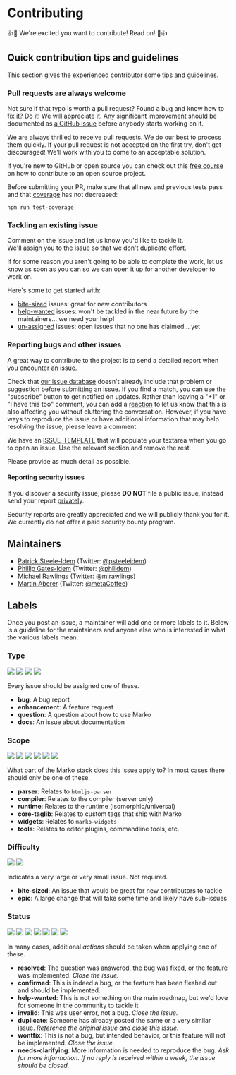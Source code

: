 # Contributing

:+1::tada: We're excited you want to contribute! Read on! :tada::+1:

## Quick contribution tips and guidelines

This section gives the experienced contributor some tips and guidelines.

### Pull requests are always welcome

Not sure if that typo is worth a pull request? Found a bug and know how to fix
it? Do it! We will appreciate it. Any significant improvement should be
documented as [a GitHub issue](https://github.com/marko-js/marko/issues) before
anybody starts working on it.

We are always thrilled to receive pull requests. We do our best to process them
quickly. If your pull request is not accepted on the first try,
don't get discouraged! We'll work with you to come to an acceptable solution.

If you're new to GitHub or open source you can check out this 
[free course](https://egghead.io/courses/how-to-contribute-to-an-open-source-project-on-github) 
on how to contribute to an open source project.

Before submitting your PR, make sure that all new and previous tests pass and that [coverage](https://coveralls.io/github/marko-js/marko?branch=master) has not decreased:
```
npm run test-coverage
```

### Tackling an existing issue

Comment on the issue and let us know you'd like to tackle it.   
We'll assign you to the issue so that we don't duplicate effort.  

If for some reason you aren't going to be able to complete the work, 
let us know as soon as you can so we can open it up for another 
developer to work on.

Here's some to get started with:

- [bite-sized](https://github.com/marko-js/marko/issues?utf8=%E2%9C%93&q=is%3Aissue%20is%3Aopen%20label%3Adifficulty%3Abite-sized%20no%3Aassignee) issues: great for new contributors
- [help-wanted](https://github.com/marko-js/marko/issues?utf8=%E2%9C%93&q=is%3Aissue%20is%3Aopen%20label%3Astatus%3Ahelp-wanted%20no%3Aassignee) issues: won't be tackled in the near future by the maintainers... we need your help!
- [un-assigned](https://github.com/marko-js/marko/issues?utf8=%E2%9C%93&q=is%3Aissue%20is%3Aopen%20no%3Aassignee%20) issues: open issues that no one has claimed... yet

### Reporting bugs and other issues

A great way to contribute to the project is to send a detailed report when you
encounter an issue.

Check that [our issue database](https://github.com/marko-js/marko/issues)
doesn't already include that problem or suggestion before submitting an issue.
If you find a match, you can use the "subscribe" button to get notified on
updates. Rather than leaving a "+1" or "I have this too" comment, you can add a 
[reaction](https://github.com/blog/2119-add-reactions-to-pull-requests-issues-and-comments) 
to let us know that this is also affecting you without cluttering the conversation. 
However, if you have ways to reproduce the issue or have additional information that may help
resolving the issue, please leave a comment.

We have an [ISSUE_TEMPLATE](ISSUE_TEMPLATE.md) that will populate your textarea 
when you go to open an issue.  Use the relevant section and remove the rest. 

Please provide as much detail as possible.

#### Reporting security issues

If you discover a security issue, please **DO NOT** file a public issue, 
instead send your report [privately](https://gitter.im/patrick-steele-idem).

Security reports are greatly appreciated and we will publicly thank you for it.
We currently do not offer a paid security bounty program.

## Maintainers

* [Patrick Steele-Idem](https://github.com/patrick-steele-idem) (Twitter: [@psteeleidem](http://twitter.com/psteeleidem))
* [Phillip Gates-Idem](https://github.com/philidem/) (Twitter: [@philidem](https://twitter.com/philidem))
* [Michael Rawlings](https://github.com/mlrawlings) (Twitter: [@mlrawlings](https://twitter.com/mlrawlings))
* [Martin Aberer](https://github.com/tindli) (Twitter: [@metaCoffee](https://twitter.com/metaCoffee))

## Labels

Once you post an issue, a maintainer will add one or more labels to it.
Below is a guideline for the maintainers and anyone else who is interested 
in what the various labels mean. 

### Type
![](https://img.shields.io/badge/type-bug-dd0000.svg)
![](https://img.shields.io/badge/type-enhancement-0099dd.svg)
![](https://img.shields.io/badge/type-question-99cc00.svg)
![](https://img.shields.io/badge/type-docs-999999.svg)

Every issue should be assigned one of these.

- **bug**: A bug report 
- **enhancement**: A feature request
- **question**: A question about how to use Marko
- **docs**: An issue about documentation

### Scope
![](https://img.shields.io/badge/scope-parser-5500cc.svg)
![](https://img.shields.io/badge/scope-compiler-cc0077.svg)
![](https://img.shields.io/badge/scope-runtime-eebb00.svg)
![](https://img.shields.io/badge/scope-core%20taglib-00cccc.svg)
![](https://img.shields.io/badge/scope-widgets-9900aa.svg)
![](https://img.shields.io/badge/scope-tools-fef2c0.svg)

What part of the Marko stack does this issue apply to? In most cases there should only be one of these.

- **parser**: Relates to `htmljs-parser`
- **compiler**: Relates to the compiler (server only)
- **runtime**: Relates to the runtime (isomorphic/universal)
- **core-taglib**: Relates to custom tags that ship with Marko
- **widgets**: Relates to `marko-widgets`
- **tools**: Relates to editor plugins, commandline tools, etc.

### Difficulty
![](https://img.shields.io/badge/difficulty-bite%20sized-aabbcc.svg)
![](https://img.shields.io/badge/difficulty-epic-cc4400.svg)

Indicates a very large or very small issue.  Not required.

- **bite-sized**: An issue that would be great for new contributors to tackle
- **epic**: A large change that will take some time and likely have sub-issues

### Status
![](https://img.shields.io/badge/status-resolved-99cc99.svg)
![](https://img.shields.io/badge/status-confirmed-5599cc.svg)
![](https://img.shields.io/badge/status-help%20wanted-33cc88.svg)
![](https://img.shields.io/badge/status-invalid-997744.svg)
![](https://img.shields.io/badge/status-duplicate-cc99cc.svg)
![](https://img.shields.io/badge/status-wontfix-bb6666.svg)
![](https://img.shields.io/badge/status-needs%20clarifying-dd9944.svg)

In many cases, additional *actions* should be taken when applying one of these.

- **resolved**: The question was answered, the bug was fixed, or the feature was implemented. *Close the issue.*
- **confirmed**: This is indeed a bug, or the feature has been fleshed out and should be implemented.  
- **help-wanted**: This is not something on the main roadmap, but we'd love for someone in the community to tackle it
- **invalid**: This was user error, not a bug. *Close the issue.*
- **duplicate**: Someone has already posted the same or a very similar issue.  *Reference the original issue and close this issue.*
- **wontfix**: This is not a bug, but intended behavior, or this feature will not be implemented.  *Close the issue.*
- **needs-clarifying**: More information is needed to reproduce the bug. *Ask for more information.  If no reply is received within a week, the issue should be closed.*
